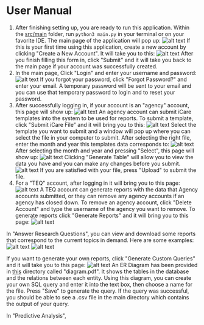 # User Manual
1. After finishing setting up, you are ready to run this application. Within the [src/main](../src/main) folder, run `python3 main.py` in your terminal or on your favorite IDE. The main page of the application will pop up: 
![alt text](https://github.com/CSCC01/Team10/blob/master/userGuide/pics/0.png)
If this is your first time using this application, create a new account by clicking "Create a New Account". It will take you to this:
![alt text](https://github.com/CSCC01/Team10/blob/master/userGuide/pics/1.png)
After you finish filling this form in, click "Submit" and it will take you back to the main page if your account was successfully created.
2. In the main page, Click "Login" and enter your username and password:
![alt text](https://github.com/CSCC01/Team10/blob/master/userGuide/pics/3.png)
If you forgot your password, click "Forgot Password?" and enter your email. A temporary password will be sent to your email and you can use that temporary password to login and to reset your password.
3. After successfully logging in, if your account is an "agency" account, this page will show up:
![alt text](https://github.com/CSCC01/Team10/blob/master/userGuide/pics/4.png)
An agency account can submit iCare templates into the system to be used for reports. To submit a template, click "Submit iCare File" and it will bring you to this:
![alt text](https://github.com/CSCC01/Team10/blob/master/userGuide/pics/5.png)
Select the template you want to submit and a window will pop up where you can select the file in your computer to submit. After selecting the right file, enter the month and year this templates data corresponds to:
![alt text](https://github.com/CSCC01/Team10/blob/master/userGuide/pics/6.png)
After selecting the month and year and pressing "Select", this page will show up:
![alt text](https://github.com/CSCC01/Team10/blob/master/userGuide/pics/7.png)
Clicking "Generate Table" will allow you to view the data you have and you can make any changes before you submit.
![alt text](https://github.com/CSCC01/Team10/blob/master/userGuide/pics/9.png)
If you are satisfied with your file, press "Upload" to submit the file.
4. For a "TEQ" account, after logging in it will bring you to this page:
![alt text](https://github.com/CSCC01/Team10/blob/master/userGuide/pics/11.png)
A TEQ account can generate reports with the data that Agency accounts submitted, or they can remove any agency accounts if an agency has closed down. To remove an agency account, click "Delete Account" and type the username of the agency you want to remove. To generate reports click "Generate Reports" and it will bring you to this page:
![alt text](https://github.com/CSCC01/Team10/blob/master/userGuide/pics/12.png)

In "Answer Research Questions", you can view and download some reports that correspond to the current topics in demand. Here are some examples:
![alt text](https://github.com/CSCC01/Team10/blob/master/userGuide/pics/hist.png)
![alt text](https://github.com/CSCC01/Team10/blob/master/userGuide/pics/pie.png)

If you want to generate your own reports, click "Generate Custom Queries" and it will take you to this page:
![alt text](https://github.com/CSCC01/Team10/blob/master/userGuide/pics/13.png)
An ER Diagram has been provided in [this](./) directory called "diagram.pdf". It shows the tables in the database and the relations between each entity. Using this diagram, you can create your own SQL query and enter it into the text box, then choose a name for the file. Press "Save" to generate the query. If the query was successful, you should be able to see a .csv file in the main directory which contains the output of your query.

In "Predictive Analysis",
